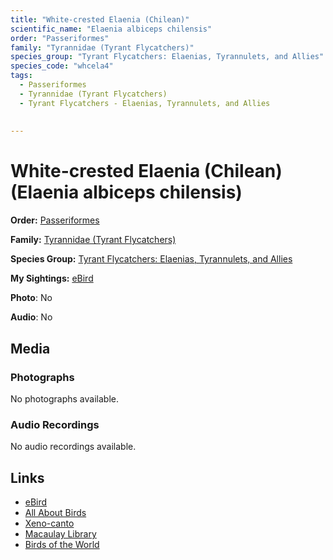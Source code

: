 ```yaml
---
title: "White-crested Elaenia (Chilean)"
scientific_name: "Elaenia albiceps chilensis"
order: "Passeriformes"
family: "Tyrannidae (Tyrant Flycatchers)"
species_group: "Tyrant Flycatchers: Elaenias, Tyrannulets, and Allies"
species_code: "whcela4"
tags: 
  - Passeriformes
  - Tyrannidae (Tyrant Flycatchers)
  - Tyrant Flycatchers - Elaenias, Tyrannulets, and Allies
  
  
---
```


# White-crested Elaenia (Chilean) (Elaenia albiceps chilensis)

**Order:** [Passeriformes](/tags/passeriformes)

**Family:** [Tyrannidae (Tyrant Flycatchers)](/tags/tyrannidae-tyrant-flycatchers)

**Species Group:** [Tyrant Flycatchers: Elaenias, Tyrannulets, and Allies](/tags/tyrant-flycatchers-elaenias-tyrannulets-and-allies)

**My Sightings:** [eBird](https://ebird.org/lifelist?r=world&time=life&spp=whcela4)

**Photo**: No 

**Audio**: No

## Media
### Photographs
No photographs available.

### Audio Recordings
No audio recordings available.

## Links
* [eBird](https://ebird.org/species/whcela4) 
* [All About Birds](https://www.allaboutbirds.org/guide/whcela4) 
* [Xeno-canto](https://www.xeno-canto.org/species/elaenia-albiceps-chilensis) 
* [Macaulay Library](https://search.macaulaylibrary.org/catalog?taxonCode=whcela4&sort=rating_rank_desc)
* [Birds of the World](https://birdsoftheworld.org/bow/species/whcela4)
